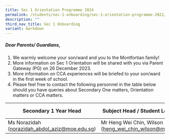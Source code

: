 ```yaml
---
title: Sec 1 Orientation Programme 2024
permalink: /students/sec-1-onboarding/sec-1-orientation-programme-2022/
description: ""
third_nav_title: Sec 1 Onboarding
variant: markdown
---
```

##### Dear Parents/ Guardians, 

1.  We warmly welcome your son/ward and you to the Montfortian family!
2. More information on Sec 1 Orientation will be shared with you via Parent Gateway (PG) on 26 December 2023.
3. More information on CCA experiences will be briefed to your son/ward in the first week of school.
4. Please feel free to contact the following personnel in the table below should you have queries about Secondary One matters, Orientation matters or CCA matters.

| Secondary 1 Year Head |Subject Head / Student Leadership  | Head of Department / Physical Education, Co-Curricular Activities |
| -------- | -------- | -------- |
| Ms Norazidah (norazidah_abdol_aziz@moe.edu.sg)|Mr Heng Wei Chin, Wilson (heng_wei_chin_wilson@moe.edu.sg)| Mr Faizan Muhamad Nor (faizan_muhamad_nor@moe.edu.sg)